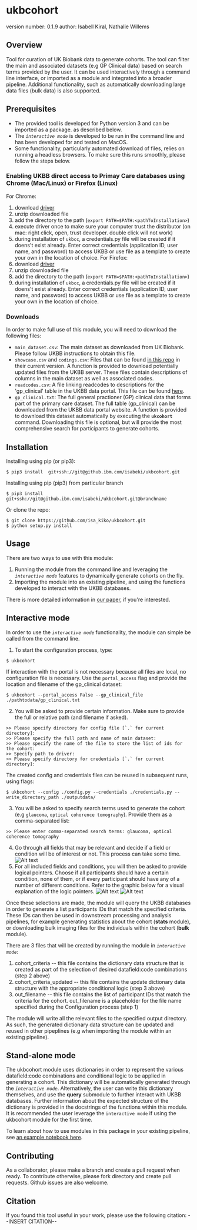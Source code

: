 ukbcohort
===============================

version number: 0.1.9
author: Isabell Kiral, Nathalie Willems

Overview
--------

Tool for curation of UK Biobank data to generate cohorts. The tool can filter the main and associated datasets (e.g GP Clinical data) based on search terms provided by the user. It can be used interactively through a command line interface, or imported as a module and integrated into a broader pipeline. Additional functionality, such as automatically downloading large data files (bulk data) is also supported.

Prerequisites
--------

* The provided tool is developed for Python version 3 and can be imported as a package. as described below.
* The *`interactive mode`* is developed to be run in the command line and has been developed for and tested on MacOS.
* Some functionality, particularly automated download of files, relies on running a headless browsers. To make sure this runs smoothly, please follow the steps below.

### Enabling UKBB direct access to Primay Care databases using Chrome (Mac/Linux) or Firefox (Linux)
For Chrome:
<!--1. download [canary](https://www.google.com/chrome/canary/) -->
1. download [driver](https://chromedriver.storage.googleapis.com/index.html?path=83.0.4103.14/)
2. unzip downloaded file
3. add the directory to the path (`export PATH=$PATH:<pathToInstallation>`)
4. execute driver once to make sure your computer trust the distributor (on mac: right click, open, trust developer. double click will not work)
5. during installation of `ukbcc`, a credentials.py file will be created if it doens't exist already. Enter correct credentials (application ID, user name, and password) to access UKBB or use file as a template to create your own in the location of choice.
For Firefox:
1. download [driver](https://github.com/mozilla/geckodriver/releases)
2. unzip downloaded file
3. add the directory to the path (`export PATH=$PATH:<pathToInstallation>`)
4. during installation of `ukbcc`, a credentials.py file will be created if it doens't exist already. Enter correct credentials (application ID, user name, and password) to access UKBB or use file as a template to create your own in the location of choice.

### Downloads
In order to make full use of this module, you will need to download the following files:
* `main_dataset.csv`: The main dataset as downloaded from UK Biobank. Please follow UKBB instructions to obtain this file.
* `showcase.csv` and `codings.csv`: Files that can be found [in this repo](https://github.ibm.com/aur-genomics/modellingScripts/blob/master/isabell/ukbcohort/dataFiles) in their current version. A function is provided to download potentially updated files from the UKBB server. These files contain descriptions of columns in the main dataset as well as associated codes.
* `readcodes.csv`: A file linking readcodes to descriptions for the 'gp_clinical' table in the UKBB data portal. This file can be found [here](https://github.ibm.com/aur-genomics/modellingScripts/blob/master/isabell/ukbcohort/dataFiles).
* `gp_clinical.txt`: The full general practioner (GP) clinical data that forms part of the primary care dataset. The full table (gp_clinical) can be downloaded from the UKBB data portal website. A function is provided to download this dataset automatically by executing the **`ukcohort`** command. Downloading this file is optional, but will provide the most comprehensive search for participants to generate cohorts.
<!-- * [`lookupCodeDescriptions.csv`](https://github.ibm.com/aur-genomics/modellingScripts/blob/master/isabell/cohortPipeline/lookupCodeDescriptions.csv): A file that maps descriptions to codes for the following formats: ICD9, ICD10, read_2, read_3.
* [`coding19.tsv`](https://github.ibm.com/aur-genomics/modellingScripts/blob/master/isabell/cohortPipeline/coding19.tsv): A file that maps the `node_id`s from the main dataset to ICD10 codes.    -->



Installation 
--------

Installing using pip (or pip3):

    $ pip3 install  git+ssh://git@github.ibm.com/isabeki/ukbcohort.git

Installing using pip (pip3) from particular branch

    $ pip3 install git+ssh://git@github.ibm.com/isabeki/ukbcohort.git@branchname


Or clone the repo:

    $ git clone https://github.com/isa_kiko/ukbcohort.git
    $ python setup.py install

Usage
--------

There are two ways to use with this module:
1. Running the module from the command line and leveraging the *`interactive mode`* features to dynamically generate cohorts on the fly.
2. Importing the module into an existing pipeline, and using the functions developed to interact with the UKBB databases.

There is more detailed information in [our paper](https://link_to_paper), if you're interested.

## Interactive mode

In order to use the *`interactive mode`* functionality, the module can simple be called from the command line.

1. To start the configuration process, type:
```shell
$ ukbcohort
```
If interaction with the portal is not necessary because all files are local, no configuration file is necessary. 
Use the `portal_access` flag and provide the location and filename of the gp_clinical dataset:
```shell
$ ukbcohort --portal_access False --gp_clinical_file ./pathtodata/gp_clinical.txt
```
2. You will be asked to provide certain information. Make sure to provide the full or relative path (and filename if asked).
```shell
>> Please specify directory for config file [`.` for current directory]:
>> Please specify the full path and name of main dataset:
>> Please specify the name of the file to store the list of ids for the cohort:
>> Specify path to driver:
>> Please specify directory for credentials [`.` for current directory]:
```
The created config and credentials files can be reused in subsequent runs, using flags:
```shell
$ ukbcohort --config ./config.py --credentials ./credentials.py --write_directory_path ./outputdata/
```
3. You will be asked to specify search terms used to generate the cohort (e.g `glaucoma`, `optical cohorence tomography`). Provide them as a comma-separated list:
```shell
>> Please enter comma-separated search terms: glaucoma, optical coherence tomography
```
4. Go through all fields that may be relevant and decide if a field or condition will be of interest or not. This process can take some time. 
![Alt text](images/cohort_selection.png?raw=true "Datafield:code Selection")
5. For all included fields and conditions, you will then be asked to provide logical pointers. Choose if all participants should have a certain condition, none of them, or if every participant should have any of a number of different conditions. Refer to the graphic below for a visual explanation of the logic pointers.
![Alt text](images/update_inclusion_logic.png?raw=true "Conditional Logic")
![Alt text](images/logic_pointers.png?raw=true "Logic pointers")

Once these selections are made, the module will query the UKBB databases in order to generate a list participants IDs that match the specified criteria. These IDs can then be used in downstream processing and analysis pipelines, for example generating statistics about the cohort (**stats** module), or downloading bulk imaging files for the individuals within the cohort (**bulk** module).

There are 3 files that will be created by running the module in *`interactive mode`*:
1. cohort_criteria -- this file contains the dictionary data structure that is created as part of the selection of desired datafield:code combinations (step 2 above)
2. cohort_criteria_updated -- this file contains the update dictionary data structure with the appropriate conditional logic (step 3 above)
3. out_filename -- this file contains the list of participant IDs that match the criteria for the cohort. out_filename is a placeholder for the file name specified during the Configuration process (step 1)

The module will write all the relevant files to the specified output directory. As such, the generated dictionary data structure can be updated and reused in other pipeplines (e.g when importing the module within an existing pipeline).


<!-- 1. Configuration process: specify paths to the main dataset and optionally the gp_clinical datasets
![Alt text](images/config_process.png?raw=true "Configuration Process")
2. Cohort generation process: specify search terms used to generate the cohort (e.g `glaucoma`, `optical cohorence tomography`)
![Alt text](images/search_terms.png?raw=true "Search Terms")
3. Selection of desired datafield:code combinations (e.g datafields with codes that refer to conditions of `glaucoma`)
![Alt text](images/cohort_selection.png?raw=true "Datafield:code Selection")
4. Selection of conditional logic to apply (e.g all participants can have *`any of`* the subtypes of `glaucoma`)
![Alt text](images/update_inclusion_logic.png?raw=true "Conditional Logic") -->

## Stand-alone mode

The ukbcohort module uses dictionaries in order to represent the various datafield:code combinations and conditional logic to be applied in generating a cohort. 
This dictionary will be automatically generated through the *`interactive mode`*. 
Alternatively, the user can write this dictionary themselves, and use the **query** submodule to further interact with UKBB databases. 
Further information about the expected structure of the dictionary is provided in the docstrings of the functions within this module. 
It is recommended the user leverage the `interactive mode` if using the ukbcohort module for the first time.

To learn about how to use modules in this package in your existing pipeline, see [an example notebook here](https://github.ibm.com/isabeki/ukbcohort/blob/master/examples/example-module.ipynb).


Contributing
------------

As a collaborator, please make a branch and create a pull request when ready.
To contribute otherwise, please fork directory and create pull requests.
Github issues are also welcome.

Citation
------------

If you found this tool useful in your work, please use the following citation: 
--INSERT CITATION--

